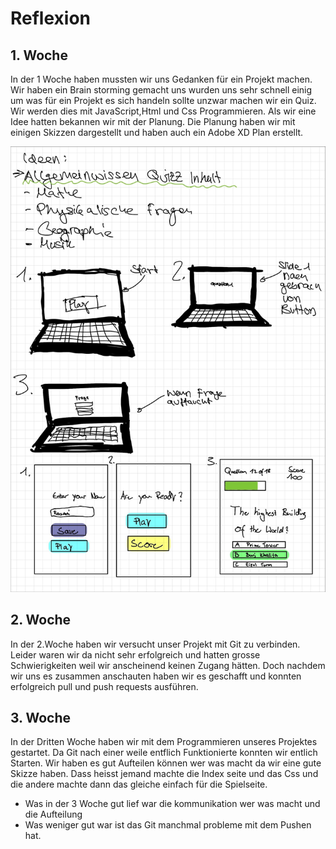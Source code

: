 # Reflexion

## 1. Woche
In der 1 Woche haben mussten wir uns Gedanken für ein Projekt machen. Wir haben ein Brain storming gemacht uns wurden uns sehr schnell einig um was für ein Projekt es sich handeln sollte unzwar machen wir ein Quiz. Wir werden dies mit JavaScript,Html und Css Programmieren. Als wir eine Idee hatten bekannen wir mit der Planung. Die Planung haben wir mit einigen Skizzen dargestellt und haben auch ein Adobe XD Plan erstellt.

![Planung Projekt](Planung.png)



## 2. Woche
In der 2.Woche haben wir versucht unser Projekt mit Git zu verbinden. Leider waren wir da nicht sehr erfolgreich und hatten grosse Schwierigkeiten weil wir anscheinend keinen Zugang hätten. Doch nachdem wir uns es  zusammen anschauten haben wir es geschafft und konnten erfolgreich pull und push requests ausführen.

## 3. Woche
In der Dritten Woche haben wir mit dem Programmieren unseres Projektes gestartet. Da Git nach einer weile entflich Funktionierte konnten wir entlich Starten.  Wir haben es gut Aufteilen können wer was macht da wir eine gute Skizze haben. Dass heisst jemand machte die Index seite und das Css und die andere machte dann das gleiche einfach für die Spielseite. 
* Was in der 3 Woche gut lief war die kommunikation wer was macht und die Aufteilung
* Was weniger gut war ist das Git manchmal probleme mit dem Pushen hat.